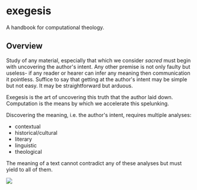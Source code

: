 # exegesis
A handbook for computational theology.

## Overview

Study of any material, especially that which we consider _sacred_ must begin with uncovering the author's intent.
Any other premise is not only faulty but useless- if any reader or hearer can infer any meaning then communication it pointless.
Suffice to say that getting at the author's intent may be simple but not easy.
It may be straightforward but arduous.

Exegesis is the art of uncovering this truth that the author laid down.
Computation is the means by which we accelerate this spelunking.

Discovering the meaning, i.e. the author's intent, requires multiple analyses:
- contextual
- historical/cultural
- literary
- linguistic
- theological

The meaning of a text cannot contradict any of these analyses but must yield to all of them.



<a href="https://creativecommons.org/licenses/by-nc-nd/4.0/">
  <img src="https://mirrors.creativecommons.org/presskit/buttons/88x31/png/by-nc-nd.png" />
</a>
